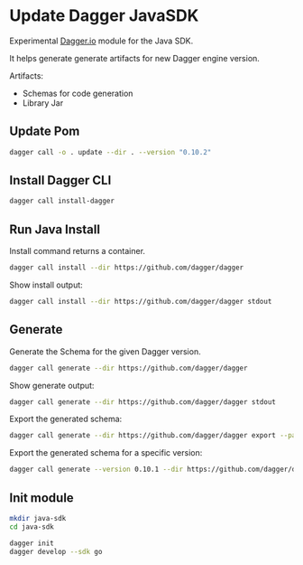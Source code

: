 # Update Dagger JavaSDK

Experimental [Dagger.io](https://dagger.io) module for the Java SDK.

It helps generate generate artifacts for new Dagger engine version.

Artifacts:

* Schemas for code generation
* Library Jar

## Update Pom

```bash
dagger call -o . update --dir . --version "0.10.2"
```

## Install Dagger CLI

```bash
dagger call install-dagger
```

## Run Java Install

Install command returns a container.

```bash
dagger call install --dir https://github.com/dagger/dagger
```

Show install output:

```bash
dagger call install --dir https://github.com/dagger/dagger stdout
```

## Generate

Generate the Schema for the given Dagger version.

```bash
dagger call generate --dir https://github.com/dagger/dagger
```

Show generate output:

```bash
dagger call generate --dir https://github.com/dagger/dagger stdout
```

Export the generated schema:

```bash
dagger call generate --dir https://github.com/dagger/dagger export --path ./my-dagger-build
```

Export the generated schema for a specific version:

```bash
dagger call generate --version 0.10.1 --dir https://github.com/dagger/dagger directory --path ./target/generated-schema export --path ./my-schema
```

## Init module

```bash
mkdir java-sdk
cd java-sdk

dagger init
dagger develop --sdk go
```
